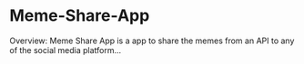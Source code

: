 # Meme-Share-App

Overview:
Meme Share App is a app to share the memes from an API to any of the social media platform...
